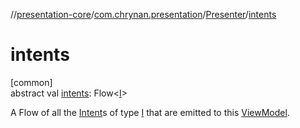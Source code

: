 //[presentation-core](../../../index.md)/[com.chrynan.presentation](../index.md)/[Presenter](index.md)/[intents](intents.md)

# intents

[common]\
abstract val [intents](intents.md): Flow&lt;[I](index.md)&gt;

A Flow of all the [Intent](../-intent/index.md)s of type [I](index.md) that are emitted to this [ViewModel](../-view-model/index.md).
